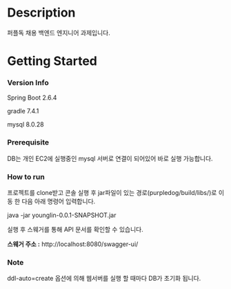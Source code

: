 # Description

퍼플독 채용 백엔드 엔지니어 과제입니다.



# Getting Started

### Version Info

Spring Boot 2.6.4  

gradle 7.4.1  

mysql 8.0.28  



### Prerequisite

DB는 개인 EC2에 실행중인 mysql 서버로 연결이 되어있어 바로 실행 가능합니다.  



### How to run

프로젝트를 clone받고 콘솔 실행 후 jar파일이 있는 경로(purpledog/build/libs/)로 이동 한 다음 아래 명령어 입력합니다.  

java -jar younglin-0.0.1-SNAPSHOT.jar



실행 후 스웨거를 통해 API 문서를 확인할 수 있습니다.   

**스웨거 주소 :**  http://localhost:8080/swagger-ui/



### Note

ddl-auto=create 옵션에 의해 웹서버를 실행 할 때마다 DB가 초기화 됩니다.  



